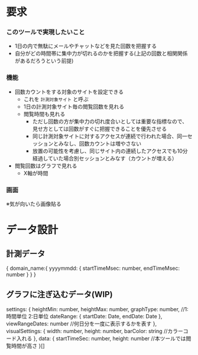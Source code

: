 要求
==============================

### このツールで実現したいこと
* 1日の内で無駄にメールやチャットなどを見た回数を把握する
* 自分がどの時間帯に集中力が切れるのかを把握する(上記の回数と相関関係があるだろうという前提)

### 機能
* 回数カウントをする対象のサイトを設定できる
  * これを `計測対象サイト` と呼ぶ
  * 1日の計測対象サイト毎の閲覧回数を見れる
  * 閲覧時間も見れる
    * ただし回数の方が集中力の切れ度合いとしては重要な指標なので、見せ方としては回数がすぐに把握できることを優先させる
    * 同じ計測対象サイトに対するアクセスが連続で行われた場合、同一セッションとみなし、回数カウントは増やさない
    * 放置の可能性を考慮し、同じサイト内の連続したアクセスでも10分経過していた場合別セッションとみなす（カウントが増える）
* 閲覧回数はグラフで見れる
  * X軸が時間

### 画面
※気が向いたら画像貼る

データ設計
==============================

計測データ
------------------------------
{
  domain_name:{
    yyyymmdd: {
      startTimeMsec: number,
      endTimeMsec: number
    }
  }
}

グラフに注ぎ込むデータ(WIP)
------------------------------

settings: {
  heightMin: number,
  heightMax: number,
  graphType: number, //1:時間単位 2:日単位
  dateRange: {
    startDate: Date,
    endDate: Date
  },
  viewRangeDates: number //何日分を一度に表示するかを表す
},
visualSettings: {
  width: number,
  height: number,
  barColor: string //カラーコード入れる
},
data: {
  startTimeSec: number,
  height: number //本ツールでは閲覧時間が高さ
}[]
